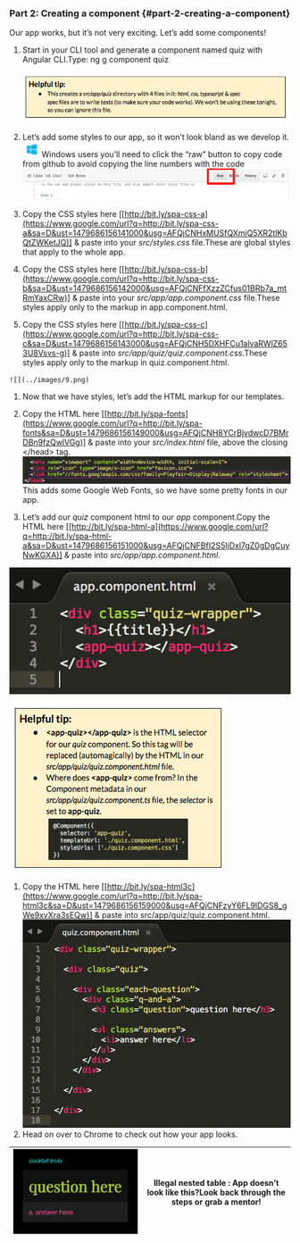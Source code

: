 ### Part 2: Creating a component {#part-2-creating-a-component}

Our app works, but it’s not very exciting. Let’s add some components!

1.  Start in your CLI tool and generate a component named quiz with Angular CLI.Type: <span class="cmd">ng g component quiz</span>

    ![](../images/34.png)

1.  Let’s add some styles to our app, so it won’t look bland as we develop it.<br>![windows-icon.png](/images/windows-icon.png) Windows users you’ll need to click the “raw” button to copy code from github to avoid copying the line numbers with the code
    ![raw.png](/images/image32.png)

  1.  Copy the CSS styles here [[http://bit.ly/spa-css-a](https://www.google.com/url?q=http://bit.ly/spa-css-a&sa=D&ust=1479686156141000&usg=AFQjCNHxMUSfQXmiQ5XR2tlKbQtZWKetJQ)] &amp; paste into your *src/styles.css* file.These are global styles that apply to the whole app.
  2.  Copy the CSS styles here [[http://bit.ly/spa-css-b](https://www.google.com/url?q=http://bit.ly/spa-css-b&sa=D&ust=1479686156142000&usg=AFQjCNFfXzzZCfus01BRb7a_mtRmYaxCRw)] &amp; paste into your *src/app/app.component.css* file.These styles apply only to the markup in app.component.html.
  3.  Copy the CSS styles here [[http://bit.ly/spa-css-c](https://www.google.com/url?q=http://bit.ly/spa-css-c&sa=D&ust=1479686156143000&usg=AFQjCNH5DXHFCu1alvaRWlZ653U8Vsvs-g)] &amp; paste into *src/app/quiz/quiz.component.css*.These styles apply only to the markup in quiz.component.html.

    ![](../images/9.png)

1.  Now that we have styles, let’s add the HTML markup for our templates.

  1.  Copy the HTML here [[http://bit.ly/spa-fonts](https://www.google.com/url?q=http://bit.ly/spa-fonts&sa=D&ust=1479686156149000&usg=AFQjCNH8YCrBjvdwcD7BMrDBn9fzQwlVGg)] &amp; paste into your *src/index.html* file, above the closing &lt;/head&gt; tag.![](/images/image36.png)This adds some Google Web Fonts, so we have some pretty fonts in our app.
  2.  Let’s add our *quiz* component html to our *app* component.Copy the HTML here [[](https://www.google.com/url?q=http://bit.ly/spa-html2&sa=D&ust=1479686156151000&usg=AFQjCNGZdevYNpNeLx_RiM67_8P15RnaRg)[http://bit.ly/spa-html-a](https://www.google.com/url?q=http://bit.ly/spa-html-a&sa=D&ust=1479686156151000&usg=AFQjCNFBfI2S5IjDxl7gZ0gDgCuyNwKGXA)] &amp; paste into *src/app/app.component.html*.

![](../images/image24.png)![](../images/15.png)

1.  Copy the HTML here [[http://bit.ly/spa-html3c](https://www.google.com/url?q=http://bit.ly/spa-html3c&sa=D&ust=1479686156159000&usg=AFQjCNFzyY6FL9lDGS8_gWe9xvXra3sEQw)] &amp; paste into src/app/quiz/quiz.component.html.![](/images/image28.png)
2.  Head on over to Chrome to check out how your app looks.

| ![](images/image08.png) | **Illegal nested table :** App doesn’t look like this?Look back through the steps or grab a mentor! |
| --- | --- |